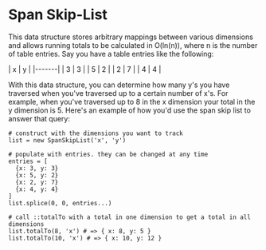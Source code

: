 # Span Skip-List

This data structure stores arbitrary mappings between various dimensions and
allows running totals to be calculated in O(ln(n)), where n is the number of
table entries. Say you have a table entries like the following:

| x | y |
|-------|
| 3 | 3 |
| 5 | 2 |
| 2 | 7 |
| 4 | 4 |

With this data structure, you can determine how many y's you have traversed when
you've traversed up to a certain number of x's. For example, when you've
traversed up to 8 in the x dimension your total in the y dimension is 5. Here's
an example of how you'd use the span skip list to answer that query:

```coffee-script
# construct with the dimensions you want to track
list = new SpanSkipList('x', 'y')

# populate with entries. they can be changed at any time
entries = [
  {x: 3, y: 3}
  {x: 5, y: 2}
  {x: 2, y: 7}
  {x: 4, y: 4}
]
list.splice(0, 0, entries...)

# call ::totalTo with a total in one dimension to get a total in all dimensions
list.totalTo(8, 'x') # => { x: 8, y: 5 }
list.totalTo(10, 'x') # => { x: 10, y: 12 }
```
